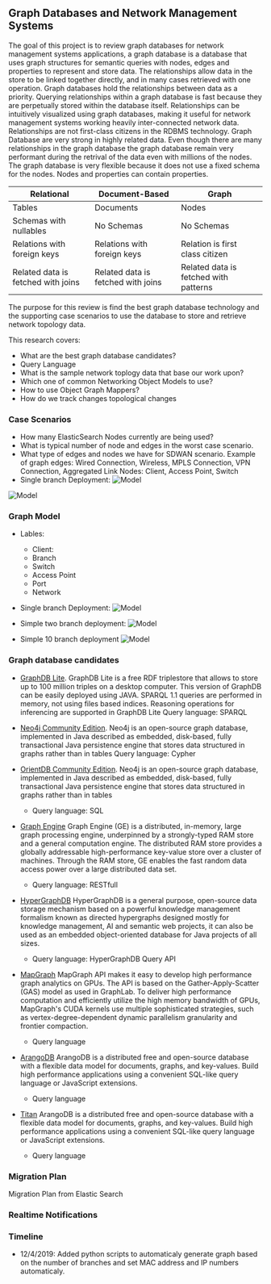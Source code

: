 ## Graph Databases and Network Management Systems

The goal of this project is to review graph databases for network management systems applications, a graph database is a database that uses graph structures for semantic queries with nodes, edges and properties to represent and store data. The relationships allow data in the store to be linked together directly, and in many cases retrieved with one operation. Graph databases hold the relationships between data as a priority. Querying relationships within a graph database is fast because they are perpetually stored within the database itself. Relationships can be intuitively visualized using graph databases, making it useful for network management systems working heavily inter-connected network data. Relationships are not first-class citizens in the RDBMS technology. Graph Database are very strong in highly related data. Even though there are many relationships in the graph database the graph database remain very performant during the retrival of the data even with millions of the nodes. The graph database is very flexible because it does not use a fixed schema for the nodes. Nodes and properties can contain properties.

| Relational | Document-Based | Graph |
|------|-------|----|
| Tables |Documents | Nodes  |
| Schemas with nullables | No Schemas | No Schemas  |
| Relations with foreign keys | Relations with foreign keys | Relation is first class citizen |
| Related data is fetched with joins | Related data is fetched with joins  | Related data is fetched with patterns |

The purpose for this review is find the best graph database technology and the supporting case scenarios to use the database to store and retrieve network topology data.

This research covers:

- What are the best graph database candidates?
- Query Language 
- What is the sample network toplogy data that base our work upon?
- Which one of common Networking Object Models to use?
- How to use Object Graph Mappers?
- How do we track changes topological changes

### Case Scenarios

- How many ElasticSearch Nodes currently are being used?
- What is typical number of node and edges in the worst case scenario.
- What type of edges and nodes we have for SDWAN scenario. 
Example of graph edges: Wired Connection, Wireless, MPLS Connection, VPN Connection, Aggregated Link
Nodes: Client, Access Point, Switch
- Single branch Deployment:
![Model](https://raw.githubusercontent.com/arazmj/gdbnms/master/img/Example%20SD-WAN%20Deployment.png)

![Model](https://raw.githubusercontent.com/arazmj/gdbnms/master/img/NSXModel.png)

### Graph Model
- Lables:
	- Client: 
	- Branch
	- Switch
	- Access Point
	- Port
	- Network

- Single branch Deployment:
![Model](https://raw.githubusercontent.com/arazmj/gdbnms/master/img/SingleBranchDeployment.png)

- Simple two branch deployment:
![Model](https://raw.githubusercontent.com/arazmj/gdbnms/master/img/SimpleNeo4JGraph.png)

- Simple 10 branch deployment
![Model](https://raw.githubusercontent.com/arazmj/gdbnms/master/img/SimpleBranch10Deployments.png)

### Graph database candidates
- [GraphDB Lite](http://graphdb.ontotext.com). GraphDB Lite is a free RDF triplestore that allows to store up to 100 million triples on a desktop
computer. This version of GraphDB can be easily deployed using JAVA. SPARQL 1.1 queries are performed in memory, not using files based indices. Reasoning operations for inferencing are supported in GraphDB Lite
Query language: SPARQL

- [Neo4j Community Edition](https://neo4j.com). Neo4j is an open-source graph database, implemented in Java described as embedded, disk-based,
fully transactional Java persistence engine that stores data structured in graphs rather than in tables
Query language: Cypher

- [OrientDB Community Edition](https://orientdb.com). 
Neo4j is an open-source graph database, implemented in Java described as embedded, disk-based,
fully transactional Java persistence engine that stores data structured in graphs rather than in tables
	- Query language: SQL

- [Graph Engine](https://www.graphengine.io) Graph Engine (GE) is a distributed, in-memory, large graph processing engine, underpinned by a
strongly-typed RAM store and a general computation engine. The distributed RAM store provides a globally addressable high-performance key-value store over a cluster of machines. Through the RAM store, GE enables the fast random data access power over a large distributed data set.
	- Query language: RESTfull

- [HyperGraphDB](http://www.hypergraphdb.org) HyperGraphDB is a general purpose, open-source data storage mechanism based on a powerful
knowledge management formalism known as directed hypergraphs designed mostly for knowledge management, AI and semantic web projects, it can also be used as an embedded object-oriented database for Java projects of all sizes.
	- Query language: HyperGraphDB Query API

- [MapGraph](https://github.com/stuartsierra/mapgraph)
MapGraph API makes it easy to develop high performance graph analytics on GPUs. The API is
based on the Gather-Apply-Scatter (GAS) model as used in GraphLab. To deliver high performance computation and efficiently utilize the high memory bandwidth of GPUs, MapGraph's CUDA kernels use multiple sophisticated strategies, such as vertex-degree-dependent dynamic parallelism granularity and frontier compaction.
	- Query language 

- [ArangoDB](https://www.arangodb.com)
ArangoDB is a distributed free and open-source database with a flexible data model for documents,
graphs, and key-values. Build high performance applications using a convenient SQL-like query language or JavaScript extensions.
	- Query language 

- [Titan](http://titan.thinkaurelius.com) ArangoDB is a distributed free and open-source database with a flexible data model for documents,
graphs, and key-values. Build high performance applications using a convenient SQL-like query language or JavaScript extensions.
	- Query language 


### Migration Plan 
Migration Plan from Elastic Search 

### Realtime Notifications


### Timeline
- 12/4/2019: Added python scripts to automaticaly generate graph based on the number of branches and set MAC address and IP numbers automaticaly. 
